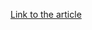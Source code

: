 [Link to the article](https://www.sentinelone.com/labs/resourceful-macos-malware-hides-in-named-fork/)
